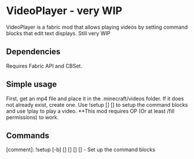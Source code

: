 # VideoPlayer - very WIP
VideoPlayer is a fabric mod that allows playing videos by setting command blocks that edit text displays.
Still very WIP

## Dependencies
Requires Fabric API and CBSet.

## Simple usage
First, get an mp4 file and place it in the .minecraft/videos folder. If it does not already exist, create one.
Use !setup [<coords>] [<direction>] to setup the command blocks and use !play <filename> to play a video.
**This mod requires OP (Or at least /fill permissions) to work.

## Commands
[comment]: !setup [-b] [<coords>] [<direction>] [<height>] [<offset>] - Set up the command blocks
